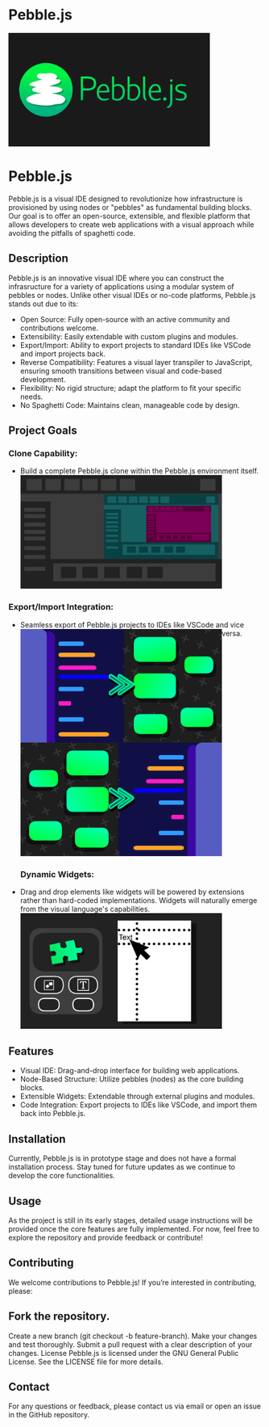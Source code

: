# Pebble.js
<img src="https://github.com/DruPro/Gravil/blob/main/Logo/PebbleJS.png" width="400" alt="Project Diagram">

# Pebble.js
Pebble.js is a visual IDE designed to revolutionize how infrastructure is provisioned by using nodes or "pebbles" as fundamental building blocks. Our goal is to offer an open-source, extensible, and flexible platform that allows developers to create web applications with a visual approach while avoiding the pitfalls of spaghetti code.

## Description
Pebble.js is an innovative visual IDE where you can construct the infrasructure for a variety of applications using a modular system of pebbles or nodes. Unlike other visual IDEs or no-code platforms, Pebble.js stands out due to its:

* Open Source: Fully open-source with an active community and contributions welcome.
* Extensibility: Easily extendable with custom plugins and modules.
* Export/Import: Ability to export projects to standard IDEs like VSCode and import projects back.
* Reverse Compatibility: Features a visual layer transpiler to JavaScript, ensuring smooth transitions between visual and code-based development.
* Flexibility: No rigid structure; adapt the platform to fit your specific needs.
* No Spaghetti Code: Maintains clean, manageable code by design.
  
## Project Goals
### Clone Capability:
*  Build a complete Pebble.js clone within the Pebble.js environment itself.
   <img src="https://github.com/DruPro/Gravil/blob/main/Logo/WithinWithin.png" width="400" alt="Project Diagram">
  ### Export/Import Integration:
* Seamless export of Pebble.js projects to IDEs like VSCode and vice versa.
   <img src="https://github.com/DruPro/Gravil/blob/main/Logo/Import.png" width="400" alt="Project Diagram" style="float:left">
   <img src="https://github.com/DruPro/Gravil/blob/main/Logo/Export.png" width="400" alt="Project Diagram" > 
  ### Dynamic Widgets:
* Drag and drop elements like widgets will be powered by extensions rather than hard-coded implementations. Widgets will naturally emerge from the visual language's capabilities.
     <img src="https://github.com/DruPro/Gravil/blob/main/Logo/Extensibility.png" width="400" alt="Project Diagram" > 

## Features
* Visual IDE: Drag-and-drop interface for building web applications.
* Node-Based Structure: Utilize pebbles (nodes) as the core building blocks.
* Extensible Widgets: Extendable through external plugins and modules.
* Code Integration: Export projects to IDEs like VSCode, and import them back into Pebble.js.

## Installation
Currently, Pebble.js is in prototype stage and does not have a formal installation process. Stay tuned for future updates as we continue to develop the core functionalities.

## Usage
As the project is still in its early stages, detailed usage instructions will be provided once the core features are fully implemented. For now, feel free to explore the repository and provide feedback or contribute!

## Contributing
We welcome contributions to Pebble.js! If you’re interested in contributing, please:

## Fork the repository.
Create a new branch (git checkout -b feature-branch).
Make your changes and test thoroughly.
Submit a pull request with a clear description of your changes.
License
Pebble.js is licensed under the GNU General Public License. See the LICENSE file for more details.

## Contact
For any questions or feedback, please contact us via email or open an issue in the GitHub repository.

